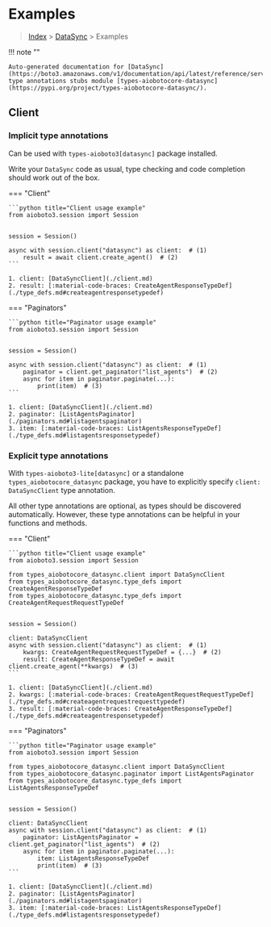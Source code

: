 # Examples

> [Index](../README.md) > [DataSync](./README.md) > Examples

!!! note ""

    Auto-generated documentation for [DataSync](https://boto3.amazonaws.com/v1/documentation/api/latest/reference/services/datasync.html#DataSync)
    type annotations stubs module [types-aiobotocore-datasync](https://pypi.org/project/types-aiobotocore-datasync/).

## Client

### Implicit type annotations

Can be used with `types-aioboto3[datasync]` package installed.

Write your `DataSync` code as usual,
type checking and code completion should work out of the box.



=== "Client"

    ```python title="Client usage example"
    from aioboto3.session import Session


    session = Session()

    async with session.client("datasync") as client:  # (1)
        result = await client.create_agent()  # (2)
    ```

    1. client: [DataSyncClient](./client.md)
    2. result: [:material-code-braces: CreateAgentResponseTypeDef](./type_defs.md#createagentresponsetypedef) 



=== "Paginators"

    ```python title="Paginator usage example"
    from aioboto3.session import Session


    session = Session()

    async with session.client("datasync") as client:  # (1)
        paginator = client.get_paginator("list_agents")  # (2)
        async for item in paginator.paginate(...):
            print(item)  # (3)
    ```

    1. client: [DataSyncClient](./client.md)
    2. paginator: [ListAgentsPaginator](./paginators.md#listagentspaginator)
    3. item: [:material-code-braces: ListAgentsResponseTypeDef](./type_defs.md#listagentsresponsetypedef) 




### Explicit type annotations

With `types-aioboto3-lite[datasync]`
or a standalone `types_aiobotocore_datasync` package, you have to explicitly specify
`client: DataSyncClient` type annotation.

All other type annotations are optional, as types should be discovered automatically.
However, these type annotations can be helpful in your functions and methods.


=== "Client"

    ```python title="Client usage example"
    from aioboto3.session import Session

    from types_aiobotocore_datasync.client import DataSyncClient
    from types_aiobotocore_datasync.type_defs import CreateAgentResponseTypeDef
    from types_aiobotocore_datasync.type_defs import CreateAgentRequestRequestTypeDef


    session = Session()

    client: DataSyncClient
    async with session.client("datasync") as client:  # (1)
        kwargs: CreateAgentRequestRequestTypeDef = {...}  # (2)
        result: CreateAgentResponseTypeDef = await client.create_agent(**kwargs)  # (3)
    ```

    1. client: [DataSyncClient](./client.md)
    2. kwargs: [:material-code-braces: CreateAgentRequestRequestTypeDef](./type_defs.md#createagentrequestrequesttypedef) 
    3. result: [:material-code-braces: CreateAgentResponseTypeDef](./type_defs.md#createagentresponsetypedef) 



=== "Paginators"

    ```python title="Paginator usage example"
    from aioboto3.session import Session

    from types_aiobotocore_datasync.client import DataSyncClient
    from types_aiobotocore_datasync.paginator import ListAgentsPaginator
    from types_aiobotocore_datasync.type_defs import ListAgentsResponseTypeDef


    session = Session()

    client: DataSyncClient
    async with session.client("datasync") as client:  # (1)
        paginator: ListAgentsPaginator = client.get_paginator("list_agents")  # (2)
        async for item in paginator.paginate(...):
            item: ListAgentsResponseTypeDef
            print(item)  # (3)
    ```

    1. client: [DataSyncClient](./client.md)
    2. paginator: [ListAgentsPaginator](./paginators.md#listagentspaginator)
    3. item: [:material-code-braces: ListAgentsResponseTypeDef](./type_defs.md#listagentsresponsetypedef) 




